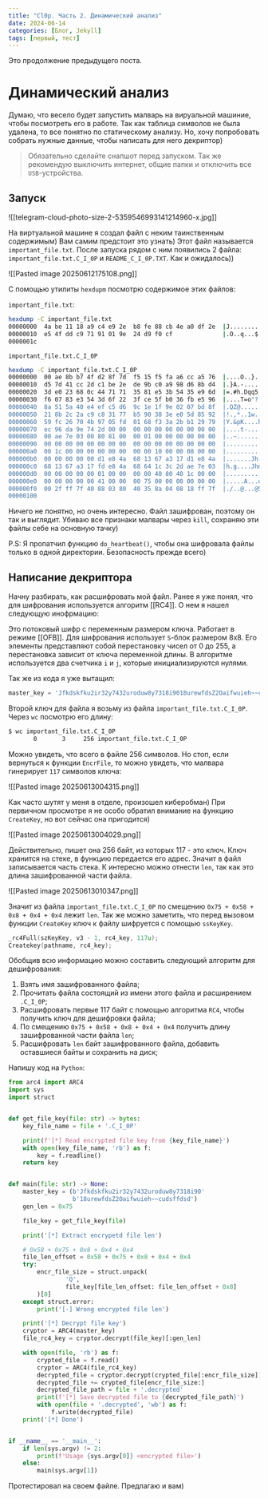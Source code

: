 ```yaml
---
title: "Cl0p. Часть 2. Динамический анализ"
date: 2024-06-14
categories: [Блог, Jekyll]
tags: [первый, тест]
---
```


Это продолжение предыдущего поста.

# Динамический анализ

Думаю, что весело будет запустить малварь на вируальной машиние, чтобы посмотреть его в работе. Так как таблица символов не была удалена, то все понятно по статическому анализу. Но, хочу попробовать собрать нужные данные, чтобы написать для него декриптор)

> Обязательно сделайте снапшот перед запуском. Так же рекомендую выключить интернет, общие папки и отключить все `USB`-устройства.

## Запуск

![[telegram-cloud-photo-size-2-5359546993141214960-x.jpg]]

На виртуальной машине я создал файл с неким таинственным содержимым) Вам самим предстоит это узнать) Этот файл называется `important_file.txt`. После запуска рядом с ним появились 2 файла: `important_file.txt.C_I_0P` и `README_C_I_0P.TXT`. Как и ожидалось))

![[Pasted image 20250612175108.png]]

С помощью утилиты `hexdupm` посмотрю содержимое этих файлов:

`important_file.txt`:

```bash
hexdump -C important_file.txt
00000000  4a be 11 18 a9 c4 e9 2e  b8 fe 88 cb 4e a0 df 2e  |J...........N...|
00000010  e5 4f dd c9 71 91 01 9e  24 d9 f0 cf              |.O..q...$...|
0000001c
```

`important_file.txt.C_I_0P`

```bash
hexdump -C important_file.txt.C_I_0P 
00000000  00 ae 8b b7 4f d2 8f 7d  f5 15 f5 fa a6 cc a5 76  |....O..}.......v|
00000010  d5 7d 41 cc 2d c1 be 2e  de 9b c0 a9 98 d6 8b d4  |.}A.-...........|
00000020  3d e0 23 68 0c 44 71 71  35 81 e5 3b 54 35 e9 6d  |=.#h.Dqq5..;T5.m|
00000030  f6 07 83 e3 54 3d 6f 22  3f ce 5f b0 36 fb e5 96  |....T=o"?._.6...|
00000040  8a 51 5a 40 e4 ef c5 d6  9c 1e 1f 9e 02 07 bd 8f  |.QZ@............|
00000050  21 8b 2c 2a c9 c8 31 77  b5 90 38 3e e0 5d 85 92  |!.,*..1w..8>.]..|
00000060  59 fc 26 70 4b 97 05 fd  01 68 f3 3a 2b b1 29 79  |Y.&pK....h.:+.)y|
00000070  ec 96 da 9e 74 2d 00 00  00 00 00 00 00 00 00 00  |....t-..........|
00000080  00 ae 7e 03 00 80 81 00  00 01 00 00 00 00 00 00  |..~.............|
00000090  00 00 00 00 00 00 00 00  00 00 00 00 00 00 00 00  |................|
000000a0  00 1c 00 00 00 00 00 00  00 00 10 00 00 08 00 00  |................|
000000b0  00 00 00 00 00 d1 e8 4a  68 13 67 a3 17 d1 e8 4a  |.......Jh.g....J|
000000c0  68 13 67 a3 17 fd e8 4a  68 64 1c 3c 2d ae 7e 03  |h.g....Jhd.<-.~.|
000000d0  00 00 00 00 00 01 00 00  00 00 40 80 40 1c 00 00  |..........@.@...|
000000e0  00 00 00 00 00 41 00 00  00 75 00 00 00 00 00 00  |.....A...u......|
000000f0  00 2f ff 7f 40 88 03 80  40 35 8a 04 08 18 ff 7f  |./..@...@5......|
00000100
```

Ничего не понятно, но очень интересно. Файл зашифрован, поэтому он так и выглядит. Убиваю все признаки малвары через `kill`, сохраняю эти файлы себе на основную тачку)

P.S: Я пропатчил функцию `do_heartbeat()`, чтобы она шифровала файлы только в одной директории. Безопасность прежде всего)

## Написание декриптора

Начну разбирать, как расшифровать мой файл. Ранее я уже понял, что для шифрования используется алгоритм [[RC4]]. О нем я нашел следующую инофрмацию:

Это потоковый шифр с переменным размером ключа. Работает в режиме [[OFB]]. Для шифрования использует `S`-блок размером 8x8. Его элементы представляют собой перестановку чисел от 0 до 255, а перестановка зависит от ключа переменной длины. В алгоритме используется два счетчика `i` и `j`, которые инициализируются нулями.

Так же из кода я уже вытащил:

```python
master_key = 'Jfkdskfku2ir32y7432uroduw8y7318i9018urewfdsZ2Oaifwuieh~~cudsffdsd'
```

Второй ключ для файла я возьму из файла `important_file.txt.C_I_0P`. Через `wc` посмотрю его длину:

```bash
$ wc important_file.txt.C_I_0P                                                                                                                           
       0       3     256 important_file.txt.C_I_0P
```

Можно увидеть, что всего в файле 256 символов. Но стоп, если вернуться к функции `EncrFile`, то можно увидеть, что малвара гинерирует `117` символов ключа:

![[Pasted image 20250613004315.png]]

Как часто шутят у меня в отделе, произошел киберобман) При первичном просмотре я не особо обратил внимание на функцию `CreateKey`, но вот сейчас она пригодится)

![[Pasted image 20250613004029.png]]

Действительно, пишет она 256 байт, из которых 117 - это ключ. Ключ хранится на стеке, в функцию передается его адрес. Значит в файл записывается часть стека. К интересно можно отнести `len`, так как это длина зашифрованной части файла.

![[Pasted image 20250613010347.png]]

Значит из файла `important_file.txt.C_I_0P` по смещению `0x75 + 0x58 + 0x8 + 0x4 + 0x4` лежит `len`. Так же можно заметить, что перед вызовом функции `CreateKey` ключ к файлу шифруется с помощью `ssKeyKey`.

```C
_rc4Full(szKeyKey, v3 - 1, rc4_key, 117u);
Createkey(pathname, rc4_key);
```

Обобщив всю информацию можно составить следующий алгоритм для дешифрования:
1. Взять имя зашифрованного файла;
2. Прочитать файла состоящий из имени этого файла и расширением `.C_I_0P`;
3. Расшифровать первые 117 байт с помощью алгоритма `RC4`, чтобы получить ключ для дешифровки файла;
4. По смещению `0x75 + 0x58 + 0x8 + 0x4 + 0x4` получить длину зашифрованной части файла `len`;
5. Расшифровать `len` байт зашифрованного файла, добавить оставшиеся байты и сохранить на диск;

Напишу код на `Python`:

```Python
from arc4 import ARC4
import sys
import struct


def get_file_key(file: str) -> bytes:
    key_file_name = file + '.C_I_0P'

    print(f'[*] Read encrypted file key from {key_file_name}')
    with open(key_file_name, 'rb') as f:
        key = f.readline()
    return key


def main(file: str) -> None:
    master_key = (b'Jfkdskfku2ir32y7432uroduw8y7318i90'
                  b'18urewfdsZ2Oaifwuieh~~cudsffdsd')
    gen_len = 0x75

    file_key = get_file_key(file)

    print('[*] Extract encrypetd file len')

    # 0x58 + 0x75 + 0x8 + 0x4 + 0x4
    file_len_offset = 0x58 + 0x75 + 0x8 + 0x4 + 0x4
    try:
        encr_file_size = struct.unpack(
                'Q',
                file_key[file_len_offset: file_len_offset + 0x8]
        )[0]
    except struct.error:
        print('[-] Wrong encrypted file len')

    print('[*] Decrypt file key')
    cryptor = ARC4(master_key)
    file_rc4_key = cryptor.decrypt(file_key)[:gen_len]

    with open(file, 'rb') as f:
        crypted_file = f.read()
        cryptor = ARC4(file_rc4_key)
        decrypted_file = cryptor.decrypt(crypted_file[:encr_file_size])
        decrypted_file += crypted_file[encr_file_size:]
        decrypted_file_path = file + '.decrypted'
        print(f'[*] Save decrypted file to {decrypted_file_path}')
        with open(file + '.decrypted', 'wb') as f:
            f.write(decrypted_file)
    print('[*] Done')


if __name__ == '__main__':
    if len(sys.argv) != 2:
        print(f'Usage {sys.argv[0]} <encrypted file>')
    else:
        main(sys.argv[1])
```

Протестировал на своем файле. Предлагаю и вам)
